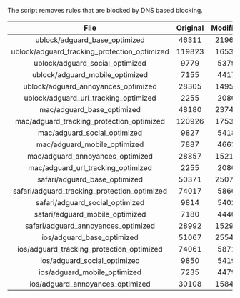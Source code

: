 The script removes rules that are blocked by DNS based blocking.


| File | Original | Modified |
|:----:|:-----:|:-----:|
| ublock/adguard_base_optimized | 46311 | 21966 |
| ublock/adguard_tracking_protection_optimized | 119823 | 16530 |
| ublock/adguard_social_optimized | 9779 | 5379 |
| ublock/adguard_mobile_optimized | 7155 | 4417 |
| ublock/adguard_annoyances_optimized | 28305 | 14954 |
| ublock/adguard_url_tracking_optimized | 2255 | 2080 |
| mac/adguard_base_optimized | 48180 | 23743 |
| mac/adguard_tracking_protection_optimized | 120926 | 17536 |
| mac/adguard_social_optimized | 9827 | 5418 |
| mac/adguard_mobile_optimized | 7887 | 4663 |
| mac/adguard_annoyances_optimized | 28857 | 15215 |
| mac/adguard_url_tracking_optimized | 2255 | 2080 |
| safari/adguard_base_optimized | 50371 | 25077 |
| safari/adguard_tracking_protection_optimized | 74017 | 5866 |
| safari/adguard_social_optimized | 9814 | 5402 |
| safari/adguard_mobile_optimized | 7180 | 4440 |
| safari/adguard_annoyances_optimized | 28992 | 15293 |
| ios/adguard_base_optimized | 51067 | 25542 |
| ios/adguard_tracking_protection_optimized | 74061 | 5871 |
| ios/adguard_social_optimized | 9850 | 5419 |
| ios/adguard_mobile_optimized | 7235 | 4479 |
| ios/adguard_annoyances_optimized | 30108 | 15845 |